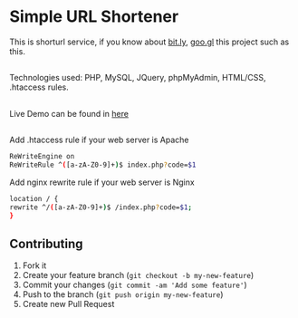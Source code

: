 Simple URL Shortener
=============

This is shorturl service, if you know about [bit.ly](http://bit.ly), [goo.gl](http://goo.gl) this project such as this.
##
Technologies used: ﻿PHP, MySQL, JQuery, phpMyAdmin, HTML/CSS, .htaccess rules.

##
Live Demo can be found in [here](http://u.tang.la)

##
Add .htaccess rule if your web server is Apache

```bash
ReWriteEngine on
ReWriteRule ^([a-zA-Z0-9]+)$ index.php?code=$1
```

Add nginx rewrite rule if your web server is Nginx

```bash
location / { 
rewrite ^/([a-zA-Z0-9]+)$ /index.php?code=$1; 
}
```

## Contributing

1. Fork it
2. Create your feature branch (`git checkout -b my-new-feature`)
3. Commit your changes (`git commit -am 'Add some feature'`)
4. Push to the branch (`git push origin my-new-feature`)
5. Create new Pull Request